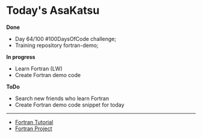 # Today's AsaKatsu

**Done**

* Day 64/100 #100DaysOfCode challenge;
* Training repository fortran-demo;

**In progress**

* Learn Fortran (LW)
* Create Fortran demo code

**ToDo**

* Search new friends who learn Fortran
* Create Fortran demo code snippet for today

----

* [Fortran Tutorial](https://sagecode.net/fortran/index.html)
* [Fortran Project](https://github.com/elucian/fortran-demo)